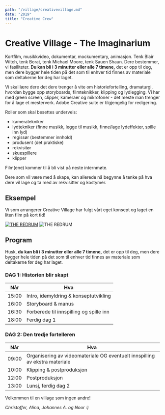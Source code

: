 ```yaml
---
path: "/village/creativevillage.md"
date: "2019"
title: "Creative Crew"
---
```


# Creative Village - The Imaginarium


Kortfilm, musikkvideo, dokumentar, mockumentary, animasjon. Tenk Blair Witch, tenk Borat, tenk Michael Moore, tenk Sauen Shaun. Dere bestemmer, vi fasiliteter. **Du kan bli i 3 minutter eller alle 7 timene,** det er opp til deg, men dere bygger hele tiden på det som til enhver tid finnes av materiale som deltakerne før deg har laget.


Vi skal lære dere det dere trenger å vite om historiefortelling, dramaturgi, hvordan bygge opp storyboards, filmteknikker, klipping og lydlegging. Vi har med green screen, clipper, kameraer og mikrofoner - det meste man trenger for å lage et mesterverk. Adobe Creative suite er tilgjengelig for redigering.

Roller som skal besettes underveis:
* kameratekniker
* lydtekniker (finne musikk, legge til musikk, finne/lage lydeffekter, spille inn lyd)
* regissør (bestemmer innhold)
* produsent (det praktiske)
* rekvisitør
* skuespillere
* klipper


Film(ene) kommer til å bli vist på neste internmøte.

Dere som vil være med å skape, kan allerede nå begynne å tenke på hva dere vil lage og ta med av rekvisitter og kostymer.

## Eksempel

Vi som arrangerer Creative Village har fulgt vårt eget konsept og laget en liten film på kort tid!

[![THE REDRUM](https://img.youtube.com/vi/4gIKzBo4iFw/0.jpg)][1] ![THE REDRUM][2]

[1]: https://www.youtube.com/watch?v=4gIKzBo4iFw
[2]: https://chart.googleapis.com/chart?cht=qr&chl=https%3A%2F%2Fwww.youtube.com%2Fwatch%3Fv%3D4gIKzBo4iFw&chs=180x180&choe=UTF-8&chld=L|2

## Program

Husk, **du kan bli i 3 minutter eller alle 7 timene,** det er opp til deg, men dere bygger hele tiden på det som til enhver tid finnes av materiale som deltakerne før deg har laget.

### DAG 1: Historien blir skapt

| Når   | Hva                                        |
|-------|--------------------------------------------|
| 15:00 | Intro, idemyldring & konseptutvikling      |
| 16:00 | Storyboard & manus                         |
| 16:30 | Forberede til innspilling og spille inn    |
| 18:00 | Ferdig dag 1                               |


### DAG 2: Den tredje fortelleren

| Når   | Hva                                                                           |
|-------|-------------------------------------------------------------------------------|
| 09:00 | Organisering av videomateriale OG eventuelt innspilling av ekstra materiale   |
| 10:00 | Klipping & postproduksjon                                                     |
| 12:00 | Postproduksjon                                                                |
| 13:00 | Lunsj, ferdig dag 2                                                           |


Velkommen til en village som ingen andre!

_Christoffer, Alina, Johannes A. og Noor :)_
